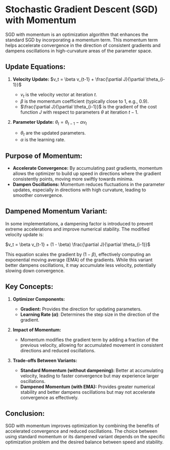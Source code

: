 # Stochastic Gradient Descent (SGD) with Momentum

SGD with momentum is an optimization algorithm that enhances the standard SGD by incorporating a momentum term. This momentum term helps accelerate convergence in the direction of consistent gradients and dampens oscillations in high-curvature areas of the parameter space.

## Update Equations:

1. **Velocity Update:**
   $v_t = \beta v_{t-1} + \frac{\partial J}{\partial \theta_{i-1}}$
   
   - $v_t$ is the velocity vector at iteration $t$.
   - $\beta$ is the momentum coefficient (typically close to 1, e.g., 0.9).
   - $\frac{\partial J}{\partial \theta_{i-1}}$ is the gradient of the cost function $J$ with respect to parameters $\theta$ at iteration $t-1$.

2. **Parameter Update:**
   $\theta_t = \theta_{t-1} - \alpha v_t$
   
   - $\theta_t$ are the updated parameters.
   - $\alpha$ is the learning rate.

## Purpose of Momentum:

- **Accelerate Convergence:** By accumulating past gradients, momentum allows the optimizer to build up speed in directions where the gradient consistently points, moving more swiftly towards minima.
- **Dampen Oscillations:** Momentum reduces fluctuations in the parameter updates, especially in directions with high curvature, leading to smoother convergence.

## Dampened Momentum Variant:

In some implementations, a dampening factor is introduced to prevent extreme accelerations and improve numerical stability. The modified velocity update is:

$v_t = \beta v_{t-1} + (1 - \beta) \frac{\partial J}{\partial \theta_{i-1}}$

This equation scales the gradient by $(1 - \beta)$, effectively computing an exponential moving average (EMA) of the gradients. While this variant better dampens oscillations, it may accumulate less velocity, potentially slowing down convergence.

## Key Concepts:

1. **Optimizer Components:**
   - **Gradient:** Provides the direction for updating parameters.
   - **Learning Rate ($\alpha$)**: Determines the step size in the direction of the gradient.

2. **Impact of Momentum:**
   - Momentum modifies the gradient term by adding a fraction of the previous velocity, allowing for accumulated movement in consistent directions and reduced oscillations.

3. **Trade-offs Between Variants:**
   - **Standard Momentum (without dampening):** Better at accumulating velocity, leading to faster convergence but may experience larger oscillations.
   - **Dampened Momentum (with EMA):** Provides greater numerical stability and better dampens oscillations but may not accelerate convergence as effectively.

## Conclusion:

SGD with momentum improves optimization by combining the benefits of accelerated convergence and reduced oscillations. The choice between using standard momentum or its dampened variant depends on the specific optimization problem and the desired balance between speed and stability.
